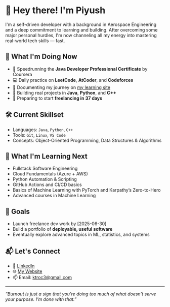 <!--
**k-tro/k-tro** is a ✨ _special_ ✨ repository because its `README.md` (this file) appears on your GitHub profile.

Here are some ideas to get you started:

- 🔭 I’m currently working on ...
- 🌱 I’m currently learning ...
- 👯 I’m looking to collaborate on ...
- 🤔 I’m looking for help with ...
- 💬 Ask me about ...
- 📫 How to reach me: ...
- 😄 Pronouns: ...
- ⚡ Fun fact: ...
-->

# 👋 Hey there! I'm Piyush

I'm a self-driven developer with a background in Aerospace Engineering and a deep commitment to learning and building. After overcoming some major personal hurdles, I'm now channeling all my energy into mastering real-world tech skills — fast.

## 🚀 What I'm Doing Now
- 🧠 Speedrunning the **Java Developer Professional Certificate** by Coursera
- 💻 Daily practice on **LeetCode**, **AtCoder**, and **Codeforces**
- 📓 Documenting my journey on [my learning site](https://k-tro.github.io)
- 🔧 Building real projects in **Java**, **Python**, and **C++**
- 📅 Preparing to start **freelancing in 37 days**

## 🛠️ Current Skillset
- Languages: `Java`, `Python`, `C++`
- Tools: `Git`, `Linux`, `VS Code`
- Concepts: Object-Oriented Programming, Data Structures & Algorithms

## 🧗 What I'm Learning Next
- Fullstack Software Engineering
- Cloud Fundamentals (Azure + AWS)
- Python Automation & Scripting
- GitHub Actions and CI/CD basics
- Basics of Machine Learning with PyTorch and Karpathy’s Zero-to-Hero
- Advanced courses in Machine Learning

## 🎯 Goals
- Launch freelance dev work by [2025-06-30]
- Build a portfolio of **deployable, useful software**
- Eventually explore advanced topics in ML, statistics, and systems

## 📬 Let's Connect
- 💼 [LinkedIn](https://linkedin.com/in/ktroo)
- 🌐 [My Website](https://k-tro.github.io)
- 📫 Email: ktroc3@gmail.com

---

_“Burnout is just a sign that you're doing too much of what doesn't serve your purpose. I’m done with that.”_
